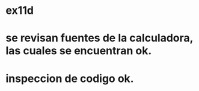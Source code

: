 # ex11d
# se revisan fuentes de la calculadora, las cuales se encuentran ok.
# inspeccion de codigo ok.
